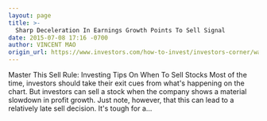 ```yaml
---
layout: page
title: >-
  Sharp Deceleration In Earnings Growth Points To Sell Signal
date: 2015-07-08 17:16 -0700
author: VINCENT MAO
origin_url: https://www.investors.com/how-to-invest/investors-corner/watch-out-for-slowing-profit-growth/
---
```


Master This Sell Rule: Investing Tips On When To Sell Stocks Most of the time, investors should take their exit cues from what's happening on the chart. But investors can sell a stock when the company shows a material slowdown in profit growth. Just note, however, that this can lead to a relatively late sell decision. It's tough for a…
